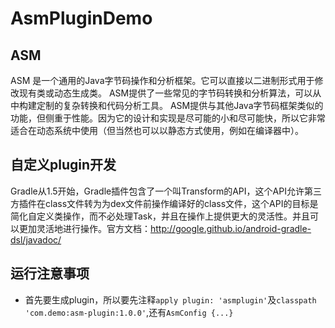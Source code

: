 # AsmPluginDemo
## ASM
ASM 是一个通用的Java字节码操作和分析框架。它可以直接以二进制形式用于修改现有类或动态生成类。 ASM提供了一些常见的字节码转换和分析算法，可以从中构建定制的复杂转换和代码分析工具。 ASM提供与其他Java字节码框架类似的功能，但侧重于性能。因为它的设计和实现是尽可能的小和尽可能快，所以它非常适合在动态系统中使用（但当然也可以以静态方式使用，例如在编译器中）。

## 自定义plugin开发
Gradle从1.5开始，Gradle插件包含了一个叫Transform的API，这个API允许第三方插件在class文件转为为dex文件前操作编译好的class文件，这个API的目标是简化自定义类操作，而不必处理Task，并且在操作上提供更大的灵活性。并且可以更加灵活地进行操作。官方文档：http://google.github.io/android-gradle-dsl/javadoc/

## 运行注意事项
* 首先要生成plugin，所以要先注释`apply plugin: 'asmplugin'`及`classpath 'com.demo:asm-plugin:1.0.0'`,还有`AsmConfig {...}`